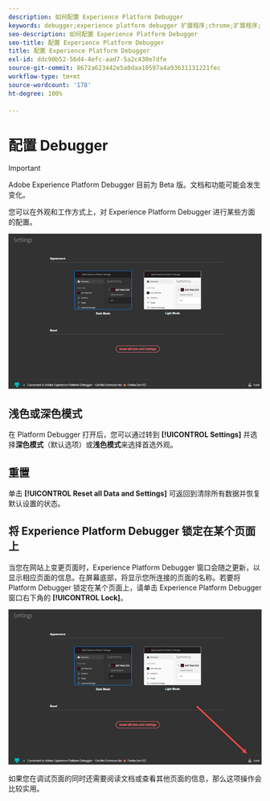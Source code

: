 ```yaml
---
description: 如何配置 Experience Platform Debugger
keywords: debugger;experience platform debugger 扩展程序;chrome;扩展程序;配置
seo-description: 如何配置 Experience Platform Debugger
seo-title: 配置 Experience Platform Debugger
title: 配置 Experience Platform Debugger
exl-id: ddc90b52-56d4-4efc-aad7-5a2c430e7dfe
source-git-commit: 8672a623442e5a0daa10597a4a93631131221fec
workflow-type: tm+mt
source-wordcount: '178'
ht-degree: 100%

---
```


# 配置 Debugger

>[!IMPORTANT]
>
>Adobe Experience Platform Debugger 目前为 Beta 版。文档和功能可能会发生变化。

您可以在外观和工作方式上，对 Experience Platform Debugger 进行某些方面的配置。

![](assets/settings.jpg)

## 浅色或深色模式

在 Platform Debugger 打开后，您可以通过转到 **[!UICONTROL Settings]** 并选择&#x200B;**深色模式**（默认选项）或&#x200B;**浅色模式**&#x200B;来选择首选外观。

## 重置

单击 **[!UICONTROL Reset all Data and Settings]** 可返回到清除所有数据并恢复默认设置的状态。

## 将 Experience Platform Debugger 锁定在某个页面上

当您在网站上变更页面时，Experience Platform Debugger 窗口会随之更新，以显示相应页面的信息。在屏幕底部，将显示您所连接的页面的名称。若要将 Platform Debugger 锁定在某个页面上，请单击 Experience Platform Debugger 窗口右下角的 **[!UICONTROL Lock]**。

![](assets/lock.jpg)

如果您在调试页面的同时还需要阅读文档或查看其他页面的信息，那么这项操作会比较实用。
